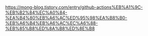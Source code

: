 https://mong-blog.tistory.com/entry/github-actions%EB%A1%9C-%EB%B2%84%EC%A0%84-%EA%B4%80%EB%A6%AC%ED%95%98%EA%B8%B0-%EB%A6%B4%EB%A6%AC%EC%A6%88-%EB%85%B8%ED%8A%B8%ED%8E%B8
